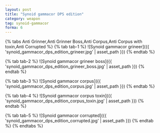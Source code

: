 ```yaml
---
layout: post
title: "Synoid gammacor DPS edition"
category: weapon
tag: synoid-gammacor
forma: 6
---
```


{% tabs Anti Grinner,Anti Grinner Boss,Anti Corpus,Anti Corpus with toxin,Anti Corrupted %}
  {% tab tab-1 %}
    ![Synoid gammacor grineer]({{ 'synoid_gammacor_dps_edition_grineer.jpg' | asset_path }})
  {% endtab %}

  {% tab tab-2 %}
    ![Synoid gammacor grineer boss]({{ 'synoid_gammacor_dps_edition_grineer_boss.jpg' | asset_path }})
  {% endtab %}

  {% tab tab-3 %}
    ![Synoid gammacor corpus]({{ 'synoid_gammacor_dps_edition_corpus.jpg' | asset_path }})
  {% endtab %}

  {% tab tab-4 %}
    ![Synoid gammacor corpus toxin]({{ 'synoid_gammacor_dps_edition_corpus_toxin.jpg' | asset_path }})
  {% endtab %}

  {% tab tab-5 %}
    ![Synoid gammacor corrupted]({{ 'synoid_gammacor_dps_edition_corrupted.jpg' | asset_path }})
  {% endtab %}
{% endtabs %}